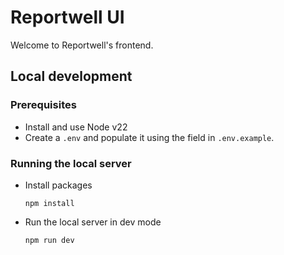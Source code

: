 # Reportwell UI

Welcome to Reportwell's frontend.

## Local development

### Prerequisites

- Install and use Node v22
- Create a `.env` and populate it using the field in `.env.example`.

### Running the local server

- Install packages

  ```
  npm install
  ```

- Run the local server in dev mode

  ```
  npm run dev
  ```
